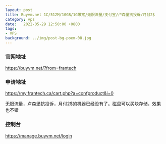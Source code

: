 ```yaml
---
layout: post
title: Buyvm.net 1C/512M/10GB/1G带宽/无限流量/支付宝/卢森堡抗投诉/月付2$
category: vps
date:   2022-05-29 12:50:00 +0800
tags:
- VPS
background: ../img/post-bg-poem-08.jpg
---
```


### 官网地址
https://buyvm.net/?from=frantech

### 申请地址
https://my.frantech.ca/cart.php?a=confproduct&i=0

无限流量，卢森堡抗投诉，月付2$的机器已经没有了。磁盘可以买块存储，效果也不错

### 控制台
https://manage.buyvm.net/login